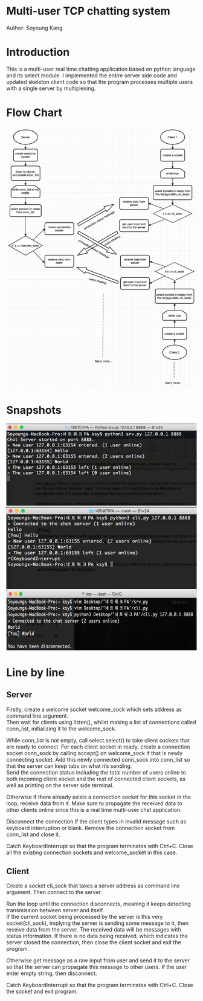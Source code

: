 # Multi-user TCP chatting system
Author: Soyoung Kang  

# Introduction
This is a multi-user real time chatting application based on python language and its select module. I implemented the entire server side code and updated skeleton client code so that the program processes multiple users with a single server by multiplexing.  

# Flow Chart
![Image of FlowChart](img/flowchart.png)  


# Snapshots
![Demo image1](img/Picture1.png)  
![Demo image2](img/Picture2.png)  
![Demo image3](img/Picture3.png)  

# Line by line
## Server
Firstly, create a welcome socket welcome_sock which sets address as command line argument.  
Then wait for clients using listen(), whilst making a list of connections called conn_list, initializing it to the welcome_sock.  
 
While conn_list is not empty, call select.select() to take client sockets that are ready to connect. For each client socket in ready, create a connection socket conn_sock by calling accept() on welcome_sock if that is newly connecting socket. Add this newly connected conn_sock into conn_list so that the server can keep tabs on what it’s sending.  
Send the connection status including the total number of users online to both incoming client socket and the rest of connected client sockets, as well as printing on the server side terminal.  

Otherwise if there already exists a connection socket for this socket in the loop, receive data from it. Make sure to propagate the received data to other clients online since this is a real time multi-user chat application.  

Disconnect the connection if the client types in invalid message such as keyboard interruption or blank. Remove the connection socket from conn_list and close it.  

Catch KeyboardInterrupt so that the program terminates with Ctrl+C. Close all the existing connection sockets and welcome_socket in this case.  

## Client 
Create a socket cli_sock that takes a server address as command line argument. Then connect to the server.  

Run the loop until the connection disconnects, meaning it keeps detecting transmission between server and itself.  
If the current socket being processed by the server is this very socket(cli_sock), implying the server is sending some message to it, then receive data from the server. The received data will be messages with status information. If there is no data being received, which indicates the server closed the connection, then close the client socket and exit the program.  

Otherwise get message as a raw input from user and send it to the server so that the server can propagate this message to other users. If the user enter empty string, then disconnect.  

Catch KeyboardInterrupt so that the program terminates with Ctrl+C. Close the socket and exit program.
